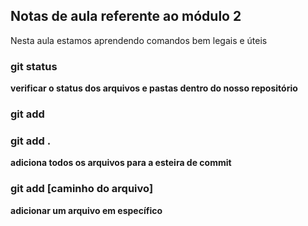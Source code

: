 ## Notas de aula referente ao módulo 2

Nesta aula estamos aprendendo comandos bem legais e úteis


### git status
**verificar o status dos arquivos e pastas dentro do nosso repositório**

### git add

### git add .
**adiciona todos os arquivos para a esteira de commit**

### git add [caminho do arquivo]
**adicionar um arquivo em específico**
